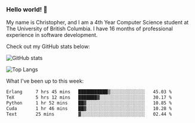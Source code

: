 ### Hello world! 👋
My name is Christopher, and I am a 4th Year Computer Science student at The University of British Columbia. I have 16 months of professional experience in software development.


Check out my GitHub stats below: 

![GitHub stats](https://github-readme-stats-chrishadrian.vercel.app/api?username=chrishadrian&hide=contribs,issues&count_private=true&show_icons=true&theme=tokyonight)

![Top Langs](https://github-readme-stats-chrishadrian.vercel.app/api/top-langs/?username=chrishadrian&exclude_repo=prodify,cpsc221&layout=compact&theme=tokyonight&langs_count=4)

What I've been up to this week:
<!--START_SECTION:waka-->

```txt
Erlang     7 hrs 45 mins   ███████████▒░░░░░░░░░░░░░   45.03 %
TeX        5 hrs 12 mins   ███████▓░░░░░░░░░░░░░░░░░   30.17 %
Python     1 hr 52 mins    ██▓░░░░░░░░░░░░░░░░░░░░░░   10.85 %
Cuda       1 hr 46 mins    ██▓░░░░░░░░░░░░░░░░░░░░░░   10.28 %
Text       25 mins         ▓░░░░░░░░░░░░░░░░░░░░░░░░   02.44 %
```

<!--END_SECTION:waka-->
<!-- [![willianrod's wakatime stats](https://github-readme-stats.vercel.app/api/wakatime?username=chrishadrian)](https://github.com/anuraghazra/github-readme-stats) -->

<!--
- 🔭 I’m currently working on ...
- 🌱 I’m currently learning ...
- 👯 I’m looking to collaborate on ...
- 🤔 I’m looking for help with ...
- 💬 Ask me about ...
- 📫 How to reach me: ...
- 😄 Pronouns: ...
- ⚡ Fun fact: ...
-->
